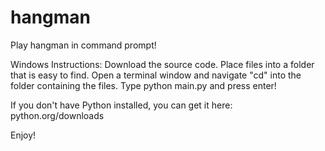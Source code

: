 # hangman
Play hangman in command prompt!

Windows Instructions:
Download the source code.
Place files into a folder that is easy to find.
Open a terminal window and navigate "cd" into the folder containing the files.
Type python main.py and press enter!

If you don't have Python installed, you can get it here: python.org/downloads


Enjoy!
